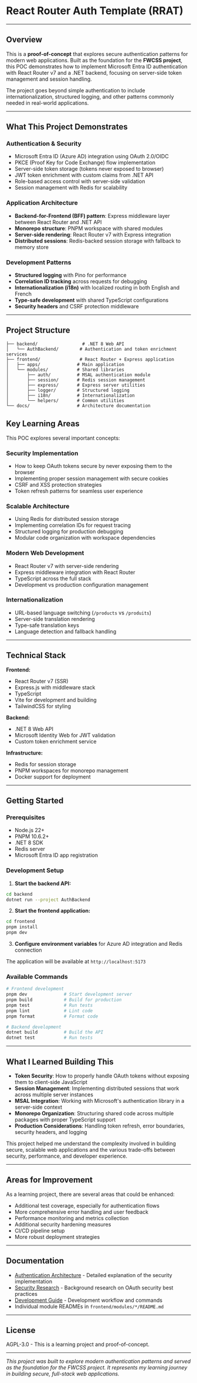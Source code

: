 # React Router Auth Template (RRAT)

---

## Overview

This is a **proof-of-concept** that explores secure authentication patterns for modern web applications. Built as the foundation for the **FWCSS project**, this POC demonstrates how to implement Microsoft Entra ID authentication with React Router v7 and a .NET backend, focusing on server-side token management and session handling.

The project goes beyond simple authentication to include internationalization, structured logging, and other patterns commonly needed in real-world applications.

---

## What This Project Demonstrates

### Authentication & Security
- Microsoft Entra ID (Azure AD) integration using OAuth 2.0/OIDC
- PKCE (Proof Key for Code Exchange) flow implementation
- Server-side token storage (tokens never exposed to browser)
- JWT token enrichment with custom claims from .NET API
- Role-based access control with server-side validation
- Session management with Redis for scalability

### Application Architecture
- **Backend-for-Frontend (BFF) pattern**: Express middleware layer between React Router and .NET API
- **Monorepo structure**: PNPM workspace with shared modules
- **Server-side rendering**: React Router v7 with Express integration
- **Distributed sessions**: Redis-backed session storage with fallback to memory store

### Development Patterns
- **Structured logging** with Pino for performance
- **Correlation ID tracking** across requests for debugging
- **Internationalization (i18n)** with localized routing in both English and French
- **Type-safe development** with shared TypeScript configurations
- **Security headers** and CSRF protection middleware

---

## Project Structure

```
├── backend/                 # .NET 8 Web API
│   └── AuthBackend/        # Authentication and token enrichment services
├── frontend/               # React Router + Express application
│   ├── apps/              # Main application
│   └── modules/           # Shared libraries
│       ├── auth/          # MSAL authentication module
│       ├── session/       # Redis session management
│       ├── express/       # Express server utilities
│       ├── logger/        # Structured logging
│       ├── i18n/          # Internationalization
│       └── helpers/       # Common utilities
└── docs/                  # Architecture documentation
```

## Key Learning Areas

This POC explores several important concepts:

### Security Implementation
- How to keep OAuth tokens secure by never exposing them to the browser
- Implementing proper session management with secure cookies
- CSRF and XSS protection strategies
- Token refresh patterns for seamless user experience

### Scalable Architecture
- Using Redis for distributed session storage
- Implementing correlation IDs for request tracing
- Structured logging for production debugging
- Modular code organization with workspace dependencies

### Modern Web Development
- React Router v7 with server-side rendering
- Express middleware integration with React Router
- TypeScript across the full stack
- Development vs production configuration management

### Internationalization
- URL-based language switching (`/products` vs `/produits`)
- Server-side translation rendering
- Type-safe translation keys
- Language detection and fallback handling

---

## Technical Stack

**Frontend:**
- React Router v7 (SSR)
- Express.js with middleware stack
- TypeScript
- Vite for development and building
- TailwindCSS for styling

**Backend:**
- .NET 8 Web API
- Microsoft Identity Web for JWT validation
- Custom token enrichment service

**Infrastructure:**
- Redis for session storage
- PNPM workspaces for monorepo management
- Docker support for deployment

---

## Getting Started

### Prerequisites
- Node.js 22+
- PNPM 10.6.2+
- .NET 8 SDK  
- Redis server
- Microsoft Entra ID app registration

### Development Setup

1. **Start the backend API:**
```bash
cd backend
dotnet run --project AuthBackend
```

2. **Start the frontend application:**
```bash
cd frontend
pnpm install
pnpm dev
```

3. **Configure environment variables** for Azure AD integration and Redis connection

The application will be available at `http://localhost:5173`

### Available Commands
```bash
# Frontend development
pnpm dev              # Start development server
pnpm build            # Build for production
pnpm test             # Run tests
pnpm lint             # Lint code
pnpm format           # Format code

# Backend development
dotnet build          # Build the API
dotnet test           # Run tests
```

---

## What I Learned Building This

- **Token Security**: How to properly handle OAuth tokens without exposing them to client-side JavaScript
- **Session Management**: Implementing distributed sessions that work across multiple server instances  
- **MSAL Integration**: Working with Microsoft's authentication library in a server-side context
- **Monorepo Organization**: Structuring shared code across multiple packages with proper TypeScript support
- **Production Considerations**: Handling token refresh, error boundaries, security headers, and logging

This project helped me understand the complexity involved in building secure, scalable web applications and the various trade-offs between security, performance, and developer experience.

---

## Areas for Improvement

As a learning project, there are several areas that could be enhanced:

- Additional test coverage, especially for authentication flows
- More comprehensive error handling and user feedback
- Performance monitoring and metrics collection
- Additional security hardening measures
- CI/CD pipeline setup
- More robust deployment strategies

---

## Documentation

- [Authentication Architecture](docs/auth.md) - Detailed explanation of the security implementation
- [Security Research](docs/auth-deep-research.md) - Background research on OAuth security best practices
- [Development Guide](CLAUDE.md) - Development workflow and commands
- Individual module READMEs in `frontend/modules/*/README.md`

---

## License

AGPL-3.0 - This is a learning project and proof-of-concept.

---

*This project was built to explore modern authentication patterns and served as the foundation for the FWCSS project. It represents my learning journey in building secure, full-stack web applications.*